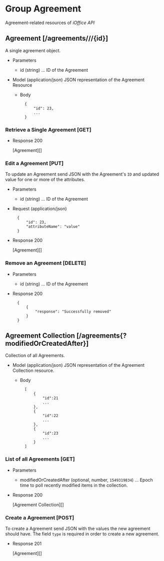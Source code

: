 # Group Agreement
Agreement-related resources of *iOffice API*

## Agreement [/agreements///{id}]
A single agreement object.


+ Parameters
    + id (string) ... ID of the Agreement

+ Model (application/json)
    JSON representation of the Agreement Resource

    + Body

            {
                "id": 23,
                ...
            }

### Retrieve a Single Agreement [GET]
+ Response 200

    [Agreement][]

### Edit a Agreement [PUT]
To update an Agreement send JSON with the Agreement's `ID` and updated value for one or more of the attributes.

+ Parameters
    + id (string) ... ID of the Agreement
    
+ Request (application/json)

        {
            "id": 23,
            "attributeName": "value"
        }

+ Response 200
    
    [Agreement][]

### Remove an Agreement [DELETE]
+ Parameters
    + id (string) ... ID of the Agreement
+ Response 200

        {
            {
                "response": "Successfully removed"
            }
        }

## Agreement Collection [/agreements{?modifiedOrCreatedAfter}]
Collection of all Agreements.

+ Model (application/json)
    JSON representation of the Agreement Collection resource.

    + Body

            [
                {
                    "id":21
                    ...
                },
                {
                    "id":22
                    ...
                },
                {
                    "id":23
                    ...
                }
            ]

### List of all Agreements [GET]

+ Parameters
    + modifiedOrCreatedAfter (optional, number, `1549319834`) ... Epoch time to poll recently modified items in the collection.

+ Response 200
    
    [Agreement Collection][]


### Create a Agreement [POST]
To create a Agreement send JSON with the values the new agreement should have.
The field `type` is required in order to create a new agreement.

+ Response 201

    [Agreement][]


